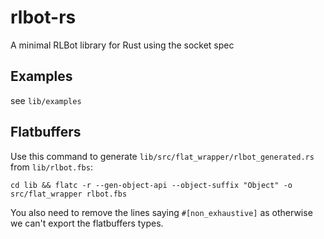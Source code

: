 # rlbot-rs

A minimal RLBot library for Rust using the socket spec 

## Examples

see `lib/examples`

## Flatbuffers

Use this command to generate `lib/src/flat_wrapper/rlbot_generated.rs` from `lib/rlbot.fbs`:

`cd lib && flatc -r --gen-object-api --object-suffix "Object" -o src/flat_wrapper rlbot.fbs`

You also need to remove the lines saying `#[non_exhaustive]` as otherwise we can't export the flatbuffers types.